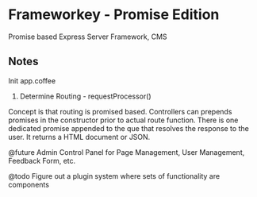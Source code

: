 Frameworkey - Promise Edition
=========================

Promise based Express Server 
Framework, CMS

## Notes
Init app.coffee

1) Determine Routing - requestProcessor()

Concept is that routing is promised based. Controllers can prepends promises in the constructor prior to actual route function. There is one dedicated promise appended to the que that resolves the response to the user. It returns a HTML document or JSON.

@future
Admin Control Panel for Page Management, User Management, Feedback Form, etc.

@todo
Figure out a plugin system where sets of functionality are components 

